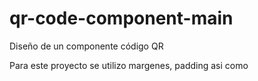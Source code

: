 # qr-code-component-main
Diseño de un componente código QR

Para este proyecto se utilizo margenes, padding asi como 